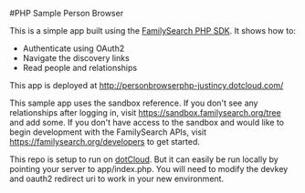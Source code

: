 #PHP Sample Person Browser

This is a simple app built using the [FamilySearch PHP SDK](https://github.com/justincy/fs-php-sdk). It shows how to:
* Authenticate using OAuth2
* Navigate the discovery links
* Read people and relationships

This app is deployed at http://personbrowserphp-justincy.dotcloud.com/

This sample app uses the sandbox reference. If you don't see any relationships after logging in, visit https://sandbox.familysearch.org/tree and add some. If you don't have access to the sandbox and would like to begin development with the FamilySearch APIs, visit https://familysearch.org/developers to get started.

This repo is setup to run on [dotCloud](http://dotcloud.com). But it can easily be run locally by pointing your server to app/index.php. You will need to modify the devkey and oauth2 redirect uri to work in your new environment.
